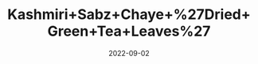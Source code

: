 ---
title: 'Kashmiri+Sabz+Chaye+%27Dried+Green+Tea+Leaves%27'
date: '2022-09-02' 
metatag: '' 
inventory: '0' 
draft: false 
# meta description 
shortDescripton: ''
description: 'Herb'
longdescription: ''
featured: True
# product Price
price: '80.0'
# Product Short Description
shortDescription: ''
productID: '7BCEBA2E-9A2A-ED11-9968-005056B3A416'
type: 'products'
category: 'Herb' 
thumnailproduct: 'https://aminsaddiquidawakhana.eralive.net/images/products/7BCEBA2E-9A2A-ED11-9968-005056B3A4161.png' 
images:
  - image: 'images/products/7BCEBA2E-9A2A-ED11-9968-005056B3A4161.png'  
Variants:
---